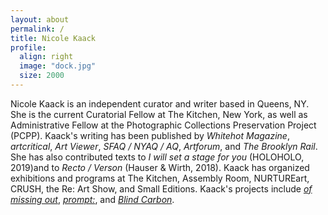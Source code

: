 ```yaml
---
layout: about
permalink: /
title: Nicole Kaack 
profile:
  align: right
  image: "dock.jpg"
  size: 2000
---
```

<p>Nicole Kaack is an independent curator and writer based in Queens, NY. She is the current Curatorial Fellow at The Kitchen, New York, as well as Administrative Fellow at the Photographic Collections Preservation Project (PCPP). Kaack's writing has been published by <i>Whitehot Magazine</i>, <i>artcritical</i>, <i>Art Viewer</i>, <i>SFAQ / NYAQ / AQ</i>, <i>Artforum</i>, and <i>The Brooklyn Rail</i>. She has also contributed texts to <i>I will set a stage for you</i> (HOLOHOLO, 2019)and to <i>Recto / Verson</i> (Hauser & Wirth, 2018). Kaack has organized exhibitions and programs at The Kitchen, Assembly Room, NURTUREart, CRUSH, the Re: Art Show, and Small Editions. Kaack's projects include <a href="https://ofmissingout.wordpress.com/" target="_blank"><i>of missing out</i></a>, <a href="https://cargocollective.com/promptcolon" target="_blank"><i>prompt:</i></a>, and <a href="http://notnothing.ooo/" target="_blank"><i>Blind Carbon</i></a>.</p>

